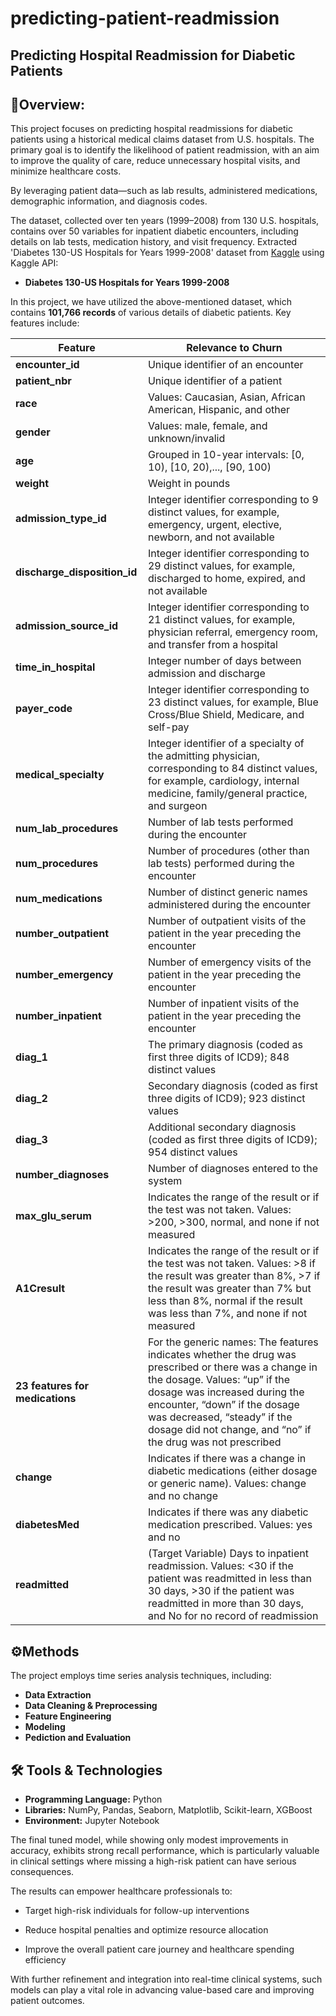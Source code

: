 # predicting-patient-readmission
Predicting Hospital Readmission for Diabetic Patients
---

## 🎯Overview:
This project focuses on predicting hospital readmissions for diabetic patients using a historical medical claims dataset from U.S. hospitals. The primary goal is to identify the likelihood of patient readmission, with an aim to improve the quality of care, reduce unnecessary hospital visits, and minimize healthcare costs.

By leveraging patient data—such as lab results, administered medications, demographic information, and diagnosis codes.

The dataset, collected over ten years (1999–2008) from 130 U.S. hospitals, contains over 50 variables for inpatient diabetic encounters, including details on lab tests, medication history, and visit frequency.
Extracted 'Diabetes 130-US Hospitals for Years 1999-2008' dataset from [Kaggle](https://www.kaggle.com/datasets/brandao/diabetes/data) using Kaggle API:

- __Diabetes 130-US Hospitals for Years 1999-2008__


In this project, we have utilized the above-mentioned dataset, which contains **101,766 records** of various details of diabetic patients. Key features include:

| Feature                         | Relevance to Churn                                                   |
|---------------------------------|----------------------------------------------------------------------|
| **encounter_id**                | Unique identifier of an encounter                                         |
| **patient_nbr**                 | Unique identifier of a patient                                           |
| **race**                        | Values: Caucasian, Asian, African American, Hispanic, and other                                                 |
| **gender**                      | Values: male, female, and unknown/invalid                             |
| **age**                         | Grouped in 10-year intervals: [0, 10), [10, 20),..., [90, 100)                                                  |
| **weight**                      | Weight in pounds                                         |
| **admission_type_id**           | Integer identifier corresponding to 9 distinct values, for example, emergency, urgent, elective, newborn, and not available                                                         |
| **discharge_disposition_id**    | Integer identifier corresponding to 29 distinct values, for example, discharged to home, expired, and not available                                                      | 
| **admission_source_id**         | Integer identifier corresponding to 21 distinct values, for example, physician referral, emergency room, and transfer from a hospital                                                      |
| **time_in_hospital**            | Integer number of days between admission and discharge                                                   |
| **payer_code**                  | Integer identifier corresponding to 23 distinct values, for example, Blue Cross/Blue Shield, Medicare, and self-pay                                                |
| **medical_specialty**           | Integer identifier of a specialty of the admitting physician, corresponding to 84 distinct values, for example, cardiology, internal medicine, family/general practice, and surgeon                                              |
| **num_lab_procedures**          | Number of lab tests performed during the encounter                                                        |
| **num_procedures**              | Number of procedures (other than lab tests) performed during the encounter                                                    |
| **num_medications**             | Number of distinct generic names administered during the encounter                                              |           
| **number_outpatient**           | Number of outpatient visits of the patient in the year preceding the encounter                                                     | 
| **number_emergency**            | Number of emergency visits of the patient in the year preceding the encounter                                                       |
| **number_inpatient**            | Number of inpatient visits of the patient in the year preceding the encounter           |
| **diag_1**                      | The primary diagnosis (coded as first three digits of ICD9); 848 distinct values                                              |           
| **diag_2**                      | Secondary diagnosis (coded as first three digits of ICD9); 923 distinct values                                                     | 
| **diag_3**                      | Additional secondary diagnosis (coded as first three digits of ICD9); 954 distinct values                                                       |
| **number_diagnoses**            | Number of diagnoses entered to the system           |
| **max_glu_serum**               | Indicates the range of the result or if the test was not taken. Values: >200, >300, normal, and none if not measured                                              |           
| **A1Cresult**                   | Indicates the range of the result or if the test was not taken. Values: >8 if the result was greater than 8%, >7 if the result was greater than 7% but less than 8%, normal if the result was less than 7%, and none if not measured                                                     | 
| **23 features for medications** | For the generic names: The features indicates whether the drug was prescribed or there was a change in the dosage. Values: “up” if the dosage was increased during the encounter, “down” if the dosage was decreased, “steady” if the dosage did not change, and “no” if the drug was not prescribed                                                       |
| **change**                      | Indicates if there was a change in diabetic medications (either dosage or generic name). Values: change and no change           |
| **diabetesMed**                 | Indicates if there was any diabetic medication prescribed. Values: yes and no                                              |           
| **readmitted**                  | (Target Variable) Days to inpatient readmission. Values: <30 if the patient was readmitted in less than 30 days, >30 if the patient was readmitted in more than 30 days, and No for no record of readmission                                                      | 


## ⚙️Methods
The project employs time series analysis techniques, including:

- __Data Extraction__
- __Data Cleaning & Preprocessing__
- __Feature Engineering__
- __Modeling__
- __Pediction and Evaluation__


  

## 🛠️ Tools & Technologies
- __Programming Language:__ Python
- __Libraries:__ NumPy, Pandas, Seaborn, Matplotlib, Scikit-learn, XGBoost
- __Environment:__ Jupyter Notebook

The final tuned model, while showing only modest improvements in accuracy, exhibits strong recall performance, which is particularly valuable in clinical settings where missing a high-risk patient can have serious consequences.

The results can empower healthcare professionals to:

- Target high-risk individuals for follow-up interventions

- Reduce hospital penalties and optimize resource allocation

- Improve the overall patient care journey and healthcare spending efficiency

With further refinement and integration into real-time clinical systems, such models can play a vital role in advancing value-based care and improving patient outcomes.
